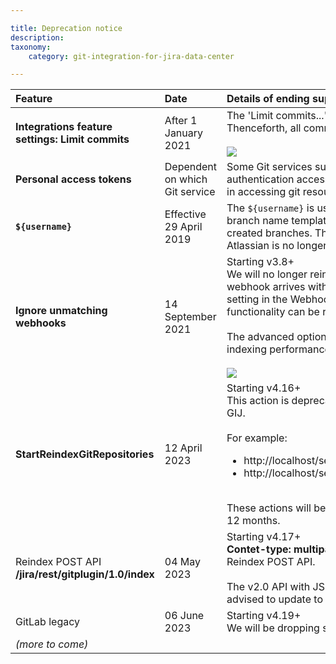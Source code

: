 ```yaml
---

title: Deprecation notice
description:
taxonomy:
    category: git-integration-for-jira-data-center

---
```


| Feature | Date | Details of ending support, removal or obsolescence |
| :--- | :--- | :--- |
| **Integrations feature settings: Limit commits** | After 1 January 2021 | The 'Limit commits...' setting is deprecated and will be removed. Thenceforth, all commits will be limited by project permissions.<br><br>![](/wp-content/uploads/gij-limit-commit-deprecation-notice.png) |
| **Personal access tokens** | Dependent on which Git service | Some Git services such as GitLab and GitHub are enforcing authentication access for users to use personal access tokens in accessing git resources and services. |
| **`${username}`** | Effective 29 April 2019 | The `${username}` is used when logging into Jira and in the branch name template to generate a default name for newly-created branches. This template variable is deprecated as Atlassian is no longer making usernames available. |
| **Ignore unmatching webhooks** | 14 September 2021 | Starting v3.8+<br>We will no longer reindex all repositories by default when a webhook arrives without a matching repository. There will be a setting in the Webhooks setting page where the previous functionality can be restored.<br><br>The advanced options provide a couple of settings for webhook indexing performance improvements.<br><br>![](/wp-content/uploads/gij-gitserver-webhooks-ignore-dups-and-min-ridx-adv.png) |
| **StartReindexGitRepositories** | 12 April 2023 | Starting v4.16+<br>This action is deprecated since it is not being used anymore by GIJ.<br><br>For example: <ul><li>http://localhost/secure/StartReindexGitRepositories.jspa</li><li>http://localhost/secure/ReindexGitRepositories!progress.jspa</li></ul><br>These actions will be removed from GIJ Server/DC product in 12 months. |
| Reindex POST API<br>**/jira/rest/gitplugin/1.0/index** | 04 May 2023 | Starting v4.17+<br>**Contet-type: multipart/form-data** is also deprecated.for Reindex POST API.<br><br>The v2.0 API with JSON body is more improved and users are advised to update to v4.17+ for better security. |
| GitLab legacy | 06 June 2023 | Starting v4.19+<br>We will be dropping support for GitLab legacy integrations. |
| _(more to come)_ |     |     |


